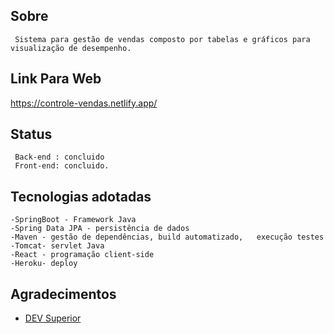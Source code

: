 ## Sobre
```
 Sistema para gestão de vendas composto por tabelas e gráficos para visualização de desempenho.
```

## Link Para Web
https://controle-vendas.netlify.app/

## Status
```
 Back-end : concluido
 Front-end: concluido.
```
## Tecnologias adotadas
```
-SpringBoot - Framework Java
-Spring Data JPA - persistência de dados
-Maven - gestão de dependências, build automatizado,   execução testes
-Tomcat- servlet Java
-React - programação client-side
-Heroku- deploy 
```

## Agradecimentos
- [DEV Superior](@devsuperior.ig)



